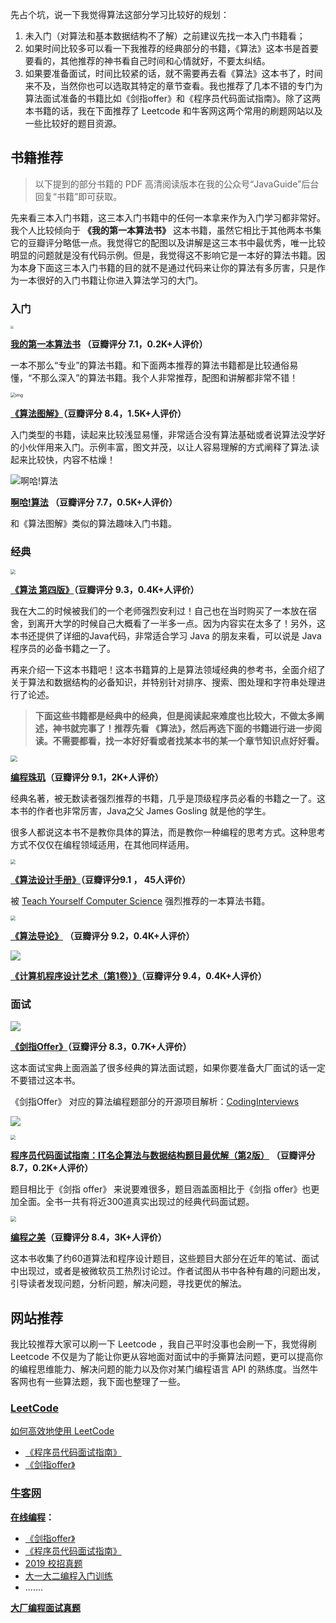 

先占个坑，说一下我觉得算法这部分学习比较好的规划：

1. 未入门（对算法和基本数据结构不了解）之前建议先找一本入门书籍看；
2. 如果时间比较多可以看一下我推荐的经典部分的书籍，《算法》这本书是首要要看的，其他推荐的神书看自己时间和心情就好，不要太纠结。
3. 如果要准备面试，时间比较紧的话，就不需要再去看《算法》这本书了，时间来不及，当然你也可以选取其特定的章节查看。我也推荐了几本不错的专门为算法面试准备的书籍比如《剑指offer》和《程序员代码面试指南》。除了这两本书籍的话，我在下面推荐了 Leetcode  和牛客网这两个常用的刷题网站以及一些比较好的题目资源。

## 书籍推荐

>  以下提到的部分书籍的 PDF 高清阅读版本在我的公众号“JavaGuide”后台回复“书籍”即可获取。

先来看三本入门书籍，这三本入门书籍中的任何一本拿来作为入门学习都非常好。我个人比较倾向于 **《我的第一本算法书》** 这本书籍，虽然它相比于其他两本书集它的豆瓣评分略低一点。我觉得它的配图以及讲解是这三本书中最优秀，唯一比较明显的问题就是没有代码示例。但是，我觉得这不影响它是一本好的算法书籍。因为本身下面这三本入门书籍的目的就不是通过代码来让你的算法有多厉害，只是作为一本很好的入门书籍让你进入算法学习的大门。

### 入门

<img src="https://imgkr.cn-bj.ufileos.com/bcf73ee2-ca03-4985-b620-ebe36cc3e791.jpg" style="zoom:33%;" />

**[我的第一本算法书](https://book.douban.com/subject/30357170/) （豆瓣评分 7.1，0.2K+人评价）**

一本不那么“专业”的算法书籍。和下面两本推荐的算法书籍都是比较通俗易懂，“不那么深入”的算法书籍。我个人非常推荐，配图和讲解都非常不错！

<img src="https://my-blog-to-use.oss-cn-beijing.aliyuncs.com/2019-11/q2790p435q88491n967nqo15077ss401.jpg" alt="img" style="zoom:50%;" />

**[《算法图解》](https://book.douban.com/subject/26979890/)（豆瓣评分 8.4，1.5K+人评价）**

入门类型的书籍，读起来比较浅显易懂，非常适合没有算法基础或者说算法没学好的小伙伴用来入门。示例丰富，图文并茂，以让人容易理解的方式阐释了算法.读起来比较快，内容不枯燥！

![啊哈!算法](https://my-blog-to-use.oss-cn-beijing.aliyuncs.com/2019-11/592bf169N864816a5.jpg)

**[啊哈!算法](https://book.douban.com/subject/25894685/) （豆瓣评分 7.7，0.5K+人评价）**

和《算法图解》类似的算法趣味入门书籍。

### 经典

<img src="https://imgkr.cn-bj.ufileos.com/b5a5a9b0-db43-4c04-9fd7-5fd6998a2491.jpg" style="zoom:50%;" />

**[《算法 第四版》](https://book.douban.com/subject/10432347/)（豆瓣评分 9.3，0.4K+人评价）**

我在大二的时候被我们的一个老师强烈安利过！自己也在当时购买了一本放在宿舍，到离开大学的时候自己大概看了一半多一点。因为内容实在太多了！另外，这本书还提供了详细的Java代码，非常适合学习 Java 的朋友来看，可以说是 Java 程序员的必备书籍之一了。

再来介绍一下这本书籍吧！这本书籍算的上是算法领域经典的参考书，全面介绍了关于算法和数据结构的必备知识，并特别针对排序、搜索、图处理和字符串处理进行了论述。

> **下面这些书籍都是经典中的经典，但是阅读起来难度也比较大，不做太多阐述，神书就完事了！推荐先看 《算法》，然后再选下面的书籍进行进一步阅读。不需要都看，找一本好好看或者找某本书的某一个章节知识点好好看。** 

<img src="https://imgkr.cn-bj.ufileos.com/08dcc4fa-5b79-4761-848e-50f47bc31cd0.jpg" style="zoom:67%;" />

**[编程珠玑](https://book.douban.com/subject/3227098/)（豆瓣评分 9.1，2K+人评价）**

经典名著，被无数读者强烈推荐的书籍，几乎是顶级程序员必看的书籍之一了。这本书的作者也非常厉害，Java之父 James Gosling 就是他的学生。

很多人都说这本书不是教你具体的算法，而是教你一种编程的思考方式。这种思考方式不仅仅在编程领域适用，在其他同样适用。



<img src="https://imgkr.cn-bj.ufileos.com/2734e31f-433b-456c-98e2-39652ac97c86.png" style="zoom:50%;" />

**[《算法设计手册》](https://book.douban.com/subject/4048566/)（豆瓣评分9.1 ， 45人评价）**

被 [Teach Yourself Computer Science](https://teachyourselfcs.com/) 强烈推荐的一本算法书籍。

<img src="https://imgkr.cn-bj.ufileos.com/1981a809-3828-4cfb-af0c-b636dd5c53bf.jpg" style="zoom:48%;" />

**[《算法导论》](https://book.douban.com/subject/20432061/) （豆瓣评分 9.2，0.4K+人评价）**

![](https://imgkr.cn-bj.ufileos.com/a9f4281f-2d24-47f7-930e-9d050223894a.jpg)

**[《计算机程序设计艺术（第1卷）》](https://book.douban.com/subject/1130500/)（豆瓣评分 9.4，0.4K+人评价）** 

### 面试

![](https://imgkr.cn-bj.ufileos.com/ed6b05c6-9a02-4d56-846b-6eb9cdd9285e.png)

**[《剑指Offer》](https://book.douban.com/subject/6966465/)（豆瓣评分 8.3，0.7K+人评价）**

这本面试宝典上面涵盖了很多经典的算法面试题，如果你要准备大厂面试的话一定不要错过这本书。

《剑指Offer》 对应的算法编程题部分的开源项目解析：[CodingInterviews](https://github.com/gatieme/CodingInterviews)

![](https://imgkr.cn-bj.ufileos.com/5ad3afa8-801f-4649-88c5-8bc480ad5196.png)



<img src="https://imgkr.cn-bj.ufileos.com/bee9a056-a6ba-4387-bd9b-c9a35a178dcf.jpg" style="zoom:50%;" />

**[程序员代码面试指南：IT名企算法与数据结构题目最优解（第2版）](https://book.douban.com/subject/30422021/) （豆瓣评分 8.7，0.2K+人评价）**

题目相比于《剑指 offer》 来说要难很多，题目涵盖面相比于《剑指 offer》也更加全面。全书一共有将近300道真实出现过的经典代码面试题。



<img src="https://imgkr.cn-bj.ufileos.com/cea5161f-cd7b-48c7-a9b0-55674f7dadcc.jpg" style="zoom:55%;" />



**[编程之美](https://book.douban.com/subject/3004255/)（豆瓣评分 8.4，3K+人评价）**

这本书收集了约60道算法和程序设计题目，这些题目大部分在近年的笔试、面试中出现过，或者是被微软员工热烈讨论过。作者试图从书中各种有趣的问题出发，引导读者发现问题，分析问题，解决问题，寻找更优的解法。

## 网站推荐

我比较推荐大家可以刷一下 Leetcode ，我自己平时没事也会刷一下，我觉得刷 Leetcode 不仅是为了能让你更从容地面对面试中的手撕算法问题，更可以提高你的编程思维能力、解决问题的能力以及你对某门编程语言 API 的熟练度。当然牛客网也有一些算法题，我下面也整理了一些。

### [LeetCode](https://leetcode-cn.com/)                   

[如何高效地使用 LeetCode](https://leetcode-cn.com/articles/%E5%A6%82%E4%BD%95%E9%AB%98%E6%95%88%E5%9C%B0%E4%BD%BF%E7%94%A8-leetcode/)

- [《程序员代码面试指南》](https://leetcode-cn.com/problemset/lcci/)
- [《剑指offer》](https://leetcode-cn.com/problemset/lcof/)


### [牛客网](https://www.nowcoder.com)

**[在线编程](https://www.nowcoder.com/activity/oj)：**

- [《剑指offer》](https://www.nowcoder.com/ta/coding-interviews)
- [《程序员代码面试指南》](https://www.nowcoder.com/ta/programmer-code-interview-guide)
- [2019 校招真题](https://www.nowcoder.com/ta/2019test)
- [大一大二编程入门训练](https://www.nowcoder.com/ta/beginner-programmers)
- .......

**[大厂编程面试真题](https://www.nowcoder.com/contestRoom?filter=0&orderByHotValue=3&target=content&categories=-1&mutiTagIds=2491&page=1)**





















